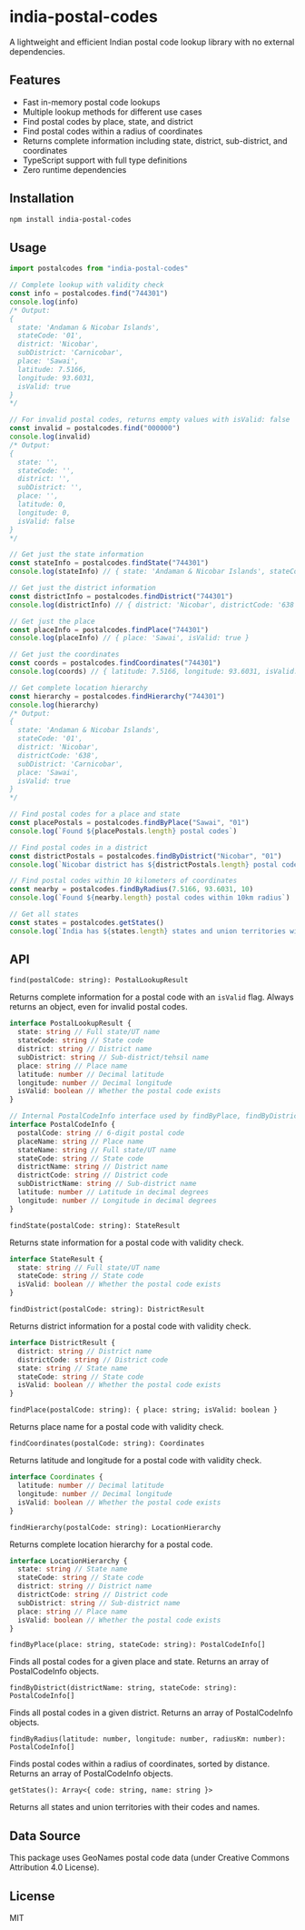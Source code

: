 # india-postal-codes

A lightweight and efficient Indian postal code lookup library with no external dependencies.

## Features

- Fast in-memory postal code lookups
- Multiple lookup methods for different use cases
- Find postal codes by place, state, and district
- Find postal codes within a radius of coordinates
- Returns complete information including state, district, sub-district, and coordinates
- TypeScript support with full type definitions
- Zero runtime dependencies

## Installation

```bash
npm install india-postal-codes
```

## Usage

```typescript
import postalcodes from "india-postal-codes"

// Complete lookup with validity check
const info = postalcodes.find("744301")
console.log(info)
/* Output:
{
  state: 'Andaman & Nicobar Islands',
  stateCode: '01',
  district: 'Nicobar',
  subDistrict: 'Carnicobar',
  place: 'Sawai',
  latitude: 7.5166,
  longitude: 93.6031,
  isValid: true
}
*/

// For invalid postal codes, returns empty values with isValid: false
const invalid = postalcodes.find("000000")
console.log(invalid)
/* Output:
{
  state: '',
  stateCode: '',
  district: '',
  subDistrict: '',
  place: '',
  latitude: 0,
  longitude: 0,
  isValid: false
}
*/

// Get just the state information
const stateInfo = postalcodes.findState("744301")
console.log(stateInfo) // { state: 'Andaman & Nicobar Islands', stateCode: '01', isValid: true }

// Get just the district information
const districtInfo = postalcodes.findDistrict("744301")
console.log(districtInfo) // { district: 'Nicobar', districtCode: '638', state: 'Andaman & Nicobar Islands', stateCode: '01', isValid: true }

// Get just the place
const placeInfo = postalcodes.findPlace("744301")
console.log(placeInfo) // { place: 'Sawai', isValid: true }

// Get just the coordinates
const coords = postalcodes.findCoordinates("744301")
console.log(coords) // { latitude: 7.5166, longitude: 93.6031, isValid: true }

// Get complete location hierarchy
const hierarchy = postalcodes.findHierarchy("744301")
console.log(hierarchy)
/* Output:
{
  state: 'Andaman & Nicobar Islands',
  stateCode: '01',
  district: 'Nicobar',
  districtCode: '638',
  subDistrict: 'Carnicobar',
  place: 'Sawai',
  isValid: true
}
*/

// Find postal codes for a place and state
const placePostals = postalcodes.findByPlace("Sawai", "01")
console.log(`Found ${placePostals.length} postal codes`)

// Find postal codes in a district
const districtPostals = postalcodes.findByDistrict("Nicobar", "01")
console.log(`Nicobar district has ${districtPostals.length} postal codes`)

// Find postal codes within 10 kilometers of coordinates
const nearby = postalcodes.findByRadius(7.5166, 93.6031, 10)
console.log(`Found ${nearby.length} postal codes within 10km radius`)

// Get all states
const states = postalcodes.getStates()
console.log(`India has ${states.length} states and union territories with postal codes`)
```

## API

`find(postalCode: string): PostalLookupResult`

Returns complete information for a postal code with an `isValid` flag. Always returns an object, even for invalid postal codes.

```typescript
interface PostalLookupResult {
  state: string // Full state/UT name
  stateCode: string // State code
  district: string // District name
  subDistrict: string // Sub-district/tehsil name
  place: string // Place name
  latitude: number // Decimal latitude
  longitude: number // Decimal longitude
  isValid: boolean // Whether the postal code exists
}

// Internal PostalCodeInfo interface used by findByPlace, findByDistrict, and findByRadius methods
interface PostalCodeInfo {
  postalCode: string // 6-digit postal code
  placeName: string // Place name
  stateName: string // Full state/UT name
  stateCode: string // State code
  districtName: string // District name
  districtCode: string // District code
  subDistrictName: string // Sub-district name
  latitude: number // Latitude in decimal degrees
  longitude: number // Longitude in decimal degrees
}
```

`findState(postalCode: string): StateResult`

Returns state information for a postal code with validity check.

```typescript
interface StateResult {
  state: string // Full state/UT name
  stateCode: string // State code
  isValid: boolean // Whether the postal code exists
}
```

`findDistrict(postalCode: string): DistrictResult`

Returns district information for a postal code with validity check.

```typescript
interface DistrictResult {
  district: string // District name
  districtCode: string // District code
  state: string // State name
  stateCode: string // State code
  isValid: boolean // Whether the postal code exists
}
```

`findPlace(postalCode: string): { place: string; isValid: boolean }`

Returns place name for a postal code with validity check.

`findCoordinates(postalCode: string): Coordinates`

Returns latitude and longitude for a postal code with validity check.

```typescript
interface Coordinates {
  latitude: number // Decimal latitude
  longitude: number // Decimal longitude
  isValid: boolean // Whether the postal code exists
}
```

`findHierarchy(postalCode: string): LocationHierarchy`

Returns complete location hierarchy for a postal code.

```typescript
interface LocationHierarchy {
  state: string // State name
  stateCode: string // State code
  district: string // District name
  districtCode: string // District code
  subDistrict: string // Sub-district name
  place: string // Place name
  isValid: boolean // Whether the postal code exists
}
```

`findByPlace(place: string, stateCode: string): PostalCodeInfo[]`

Finds all postal codes for a given place and state. Returns an array of PostalCodeInfo objects.

`findByDistrict(districtName: string, stateCode: string): PostalCodeInfo[]`

Finds all postal codes in a given district. Returns an array of PostalCodeInfo objects.

`findByRadius(latitude: number, longitude: number, radiusKm: number): PostalCodeInfo[]`

Finds postal codes within a radius of coordinates, sorted by distance. Returns an array of PostalCodeInfo objects.

`getStates(): Array<{ code: string, name: string }>`

Returns all states and union territories with their codes and names.

## Data Source

This package uses GeoNames postal code data (under Creative Commons Attribution 4.0 License).

## License

MIT
